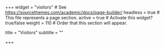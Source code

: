 +++
widget = "visitors"  # See https://sourcethemes.com/academic/docs/page-builder/
headless = true  # This file represents a page section.
active = true # Activate this widget? true/false
weight = 110  # Order that this section will appear.

title = "Visitors"
subtitle = ""

+++
<script type="text/javascript" id="clustrmaps" src="//cdn.clustrmaps.com/map_v2.js?cl=e7c3c3&w=a&t=tt&d=kOSEoUhCIV82hLf1DXhoXmlpwQlUq5xqZH6C_335HOI"></script>
